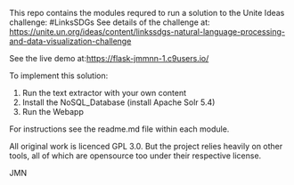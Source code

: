 This repo contains the modules requred to run a solution to the Unite Ideas challenge: #LinksSDGs
See details of the challenge at: https://unite.un.org/ideas/content/linkssdgs-natural-language-processing-and-data-visualization-challenge

See the live demo at:https://flask-jmmnn-1.c9users.io/

To implement this solution:

1) Run the text extractor with your own content
2) Install the NoSQL_Database (install Apache Solr 5.4)
3) Run the Webapp

For instructions see the readme.md file within each module.

All original work is licenced GPL 3.0. But the project relies heavily on other tools, all of which are opensource too under their respective license.

JMN